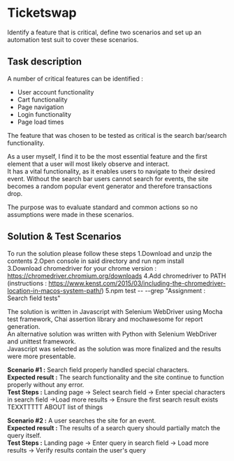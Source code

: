 # Ticketswap
Identify a feature that is critical, define two scenarios and set up an automation test suit to cover these scenarios.
 
## Task description
A number of critical features can be identified :   
- User account functionality 
- Cart functionality 
- Page navigation 
- Login functionality 
- Page load times   

The feature that was chosen to be tested as critical is the search bar/search functionality.  

As a user myself, I find it to be the most essential feature and the first element that a user will most likely observe and interact.  
It has a vital functionality, as it enables users to navigate to their desired event. Without the search bar users cannot search for events, the site becomes a random popular event generator and therefore transactions drop.  

The purpose was to evaluate standard and common actions so no assumptions were made in these scenarios.

## Solution & Test Scenarios

To run the solution please follow these steps 
1.Download and unzip the contents
2.Open console in said directory and run npm install  
3.Download chromedriver for your chrome version : https://chromedriver.chromium.org/downloads 
4.Add chromedriver to PATH (instructions : https://www.kenst.com/2015/03/including-the-chromedriver-location-in-macos-system-path/)
5.npm test -- --grep "Assignment : Search field tests"

The solution is written in Javascript with Selenium WebDriver using Mocha test framework, Chai assertion library and mochawesome for report generation.  
An alternative solution was written with Python with Selenium WebDriver and unittest framework.   
Javascript was selected as the solution was more finalized and the results were more presentable. 

**Scenario #1 :** Search field properly handled special characters.  
**Expected result :** The search functionality and the site continue to function properly without any error.  
**Test Steps :** Landing page -> Select search field -> Enter special characters in search field ->Load more results -> Ensure the first search result exists  
 TEXXTTTTT ABOUT list of things

**Scenario #2 :** A user searches the site for an event.  
**Expected result :** The results of a search query should partially match the query itself.  
**Test Steps :** Landing page -> Enter query in search field -> Load more results -> Verify results contain the user's query




